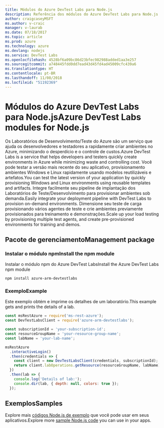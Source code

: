 ```yaml
---
title: Módulos do Azure DevTest Labs para Node.js
description: Referência dos módulos do Azure DevTest Labs para Node.js
author: craigcaseyMSFT
ms.author: v-craic
manager: v-laurab
ms.date: 07/18/2017
ms.topic: article
ms.prod: azure
ms.technology: azure
ms.devlang: nodejs
ms.service: DevTest Labs
ms.openlocfilehash: 4528bf6a09bc86d23bfec982988added1aa3e257
ms.sourcegitcommit: a748445fdd0dd7ead43d45fd4ad45009cfc439a6
ms.translationtype: HT
ms.contentlocale: pt-BR
ms.lasthandoff: 11/08/2018
ms.locfileid: "51192369"
---
```

# <a name="azure-devtest-labs-modules-for-nodejs"></a><span data-ttu-id="eda18-103">Módulos do Azure DevTest Labs para Node.js</span><span class="sxs-lookup"><span data-stu-id="eda18-103">Azure DevTest Labs modules for Node.js</span></span>

<span data-ttu-id="eda18-104">Os Laboratórios de Desenvolvimento/Teste do Azure são um serviço que ajuda os desenvolvedores e testadores a rapidamente criar ambientes no Azure, minimizando o desperdício e o controle de custos.</span><span class="sxs-lookup"><span data-stu-id="eda18-104">Azure DevTest Labs is a service that helps developers and testers quickly create environments in Azure while minimizing waste and controlling cost.</span></span> <span data-ttu-id="eda18-105">Você pode testar a versão mais recente do seu aplicativo, provisionamento ambientes Windows e Linux rapidamente usando modelos reutilizáveis e artefatos.</span><span class="sxs-lookup"><span data-stu-id="eda18-105">You can test the latest version of your application by quickly provisioning Windows and Linux environments using reusable templates and artifacts.</span></span> <span data-ttu-id="eda18-106">Integre facilmente seu pipeline de implantação dos Laboratórios de Teste/Desenvolvimento para provisionar ambientes sob demanda.</span><span class="sxs-lookup"><span data-stu-id="eda18-106">Easily integrate your deployment pipeline with DevTest Labs to provision on-demand environments.</span></span> <span data-ttu-id="eda18-107">Dimensione seu teste de carga provisionando vários agentes de teste e crie ambientes previamente provisionados para treinamento e demonstrações.</span><span class="sxs-lookup"><span data-stu-id="eda18-107">Scale up your load testing by provisioning multiple test agents, and create pre-provisioned environments for training and demos.</span></span>

## <a name="management-package"></a><span data-ttu-id="eda18-108">Pacote de gerenciamento</span><span class="sxs-lookup"><span data-stu-id="eda18-108">Management package</span></span>

### <a name="install-the-npm-module"></a><span data-ttu-id="eda18-109">Instalar o módulo npm</span><span class="sxs-lookup"><span data-stu-id="eda18-109">Install the npm module</span></span>

<span data-ttu-id="eda18-110">Instalar o módulo npm do Azure DevTest Labs</span><span class="sxs-lookup"><span data-stu-id="eda18-110">Install the Azure DevTest Labs npm module</span></span>

```bash
npm install azure-arm-devtestlabs
```

### <a name="example"></a><span data-ttu-id="eda18-111">Exemplo</span><span class="sxs-lookup"><span data-stu-id="eda18-111">Example</span></span>

<span data-ttu-id="eda18-112">Este exemplo obtém e imprime os detalhes de um laboratório.</span><span class="sxs-lookup"><span data-stu-id="eda18-112">This example gets and prints the details of a lab.</span></span>

```javascript
const msRestAzure = require('ms-rest-azure');
const DevTestLabsClient = require('azure-arm-devtestlabs');

const subscriptionId = 'your-subscription-id';
const resourceGroupName = 'your-resource-group-name';
const labName = 'your-lab-name';

msRestAzure
  .interactiveLogin()
  .then(credentials => {
    const client = new DevTestLabsClient(credentials, subscriptionId);
    return client.labOperations.getResource(resourceGroupName, labName);
  })
  .then(lab => {
    console.log('Details of lab:');
    console.dir(lab, { depth: null, colors: true });
  });
```

## <a name="samples"></a><span data-ttu-id="eda18-113">Exemplos</span><span class="sxs-lookup"><span data-stu-id="eda18-113">Samples</span></span>

<span data-ttu-id="eda18-114">Explore mais [códigos Node.js de exemplo](https://azure.microsoft.com/resources/samples/?platform=nodejs) que você pode usar em seus aplicativos.</span><span class="sxs-lookup"><span data-stu-id="eda18-114">Explore more [sample Node.js code](https://azure.microsoft.com/resources/samples/?platform=nodejs) you can use in your apps.</span></span>

